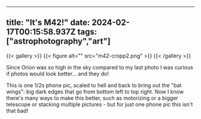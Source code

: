 
---
title: "It's M42!"
date: 2024-02-17T00:15:58.937Z
tags: ["astrophotography","art"]
---
{{< gallery >}}
{{< figure alt="" src="m42-cropp2.png" >}}
{{< /gallery >}}

 Since Orion was so high in the sky compared to my last photo I was curious if photos would look better... and they do!

This is one 1/2s phone pic, scaled to hell and back to bring out the "bat wings": big dark edges that go from bottom left to top right. Now I know there's many ways to make this better, such as motorizing or a bigger telescope or stacking multiple pictures - but for just one phone pic this isn't that bad!

